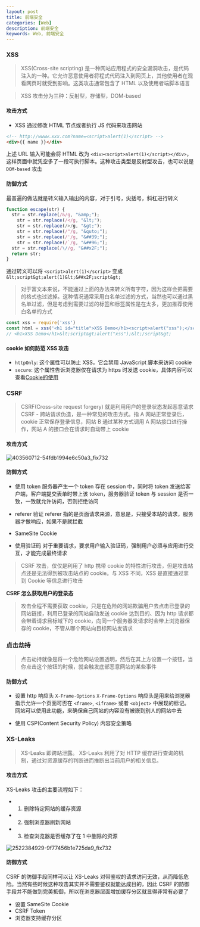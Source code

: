 ```yaml
---
layout: post
title: 前端安全
categories: [Web]
description: 前端安全
keywords: Web, 前端安全
---
```



### XSS

> XSS(Cross-site scripting) 是一种网站应用程式的安全漏洞攻击，是代码注入的一种。它允许恶意使用者将程式代码注入到网页上，其他使用者在观看网页时就受到影响。这类攻击通常包含了 HTML 以及使用者端脚本语言

> XSS 攻击分为三种：反射型，存储型，DOM-based

#### 攻击方式

* XSS 通过修改 HTML 节点或者执行 JS 代码来攻击网站

```html
<!-- http://wwww.xxx.com?name=<script>alert(1)</script> -->
<div>{{ name }}</div>
```

上述 URL 输入可能会将 HTML 改为 `<div><script>alert(1)</script></div>`，这样页面中就凭空多了一段可执行脚本。这种攻击类型是反射型攻击，也可以说是 `DOM-based` 攻击

#### 防御方式

最普遍的做法就是转义输入输出的内容，对于引号，尖括号，斜杠进行转义

```js
function escape(str) {
  str = str.replace(/&/g, "&amp;");
	str = str.replace(/</g, "&lt;");
	str = str.replace(/>/g, "&gt;");
	str = str.replace(/"/g, "&quto;");
	str = str.replace(/'/g, "&##39;");
	str = str.replace(/`/g, "&##96;");
  str = str.replace(/\//g, "&##x2F;");
  return str;
}
```

通过转义可以将 `<script>alert(1)</script>` 变成 `&lt;script&gt;alert(1)&lt;&##x2F;script&gt;`

> 对于富文本来说，不能通过上面的办法来转义所有字符，因为这样会把需要的格式也过滤掉。这种情况通常采用白名单过滤的方式，当然也可以通过黑名单过滤，但是考虑到需要过滤的标签和标签属性是在太多，更加推荐使用白名单的方式

```js
const xss = require('xss')
const html = xss('<h1 id="title">XSS Demo</h1><script>alert("xss");</script>')
// <h1>XSS Demo</h1>&lt;script&gt;alert("xss");&lt;/script&gt;
```

#### cookie 如何防范 XSS 攻击

* `httpOnly`: 这个属性可以防止 XSS，它会禁用 JavaScript 脚本来访问 cookie
* `secure`: 这个属性告诉浏览器仅在请求为 https 时发送 cookie，具体内容可以查看[Cookie的使用](https://mfuu.github.io/2020/02/02/%E5%B8%B8%E8%A7%81%E9%9D%A2%E8%AF%95%E9%A2%98/#cookie)


### CSRF

> CSRF(Cross-site request forgery) 就是利用用户的登录状态发起恶意请求
> CSRF - 跨站请求伪造，是一种常见的攻击方式。指 A 网站正常登录后，cookie 正常保存登录信息，网站 B 通过某种方式调用 A 网站接口进行操作，网站 A 的接口会在请求时自动带上 cookie

#### 攻击方式

![403560712-54fdb1994e6c50a3_fix732](https://user-images.githubusercontent.com/51625532/178668200-422bd6f6-d167-4e27-b3a3-cec74dc06f3d.png)

#### 防御方式

* 使用 token
  服务器产生一个 token 存在 session 中，同时将 token 发送给客户端，客户端提交表单时带上该 token，服务器验证 token 与 session 是否一致，一致就允许访问，否则拒绝访问

* referer 验证
  referer 指的是页面请求来源，意思是，只接受本站的请求，服务器才做响应，如果不是就拦截

* SameSite Cookie

* 使用验证码
  对于重要请求，要求用户输入验证码，强制用户必须与应用进行交互，才能完成最终请求


> CSRF 攻击，仅仅是利用了 http 携带 cookie 的特性进行攻击，但是攻击站点还是无法得到被攻击站点的 cookie。与 XSS 不同，XSS 是直接通过拿到 Cookie 等信息进行攻击

**CSRF 怎么获取用户的登录态**

> 攻击全程不需要获取 cookie，只是在危险的网站欺骗用户去点击已登录的网站链接，利用已登录的网站自动发送 cookie 达到目的、因为 http 请求都会带着请求目标域下的 cookie，向同一个服务器发请求时会带上浏览器保存的 cookie，不管从哪个网站向目标网站发请求


### 点击劫持

> 点击劫持就像是将一个危险网站设置透明，然后在其上方设置一个按钮，当你点击这个按钮的时候，就会触发底部恶意网站的某些事件

#### 防御方式

* 设置 http 响应头 `X-Frame-Options`
  `X-Frame-Options` 响应头是用来给浏览器指示允许一个页面可否在 `<frame>`, `<iframe>` 或者 `<object>` 中展现的标记。网站可以使用此功能，来确保自己网站的内容没有被嵌到别人的网站中去

* 使用 CSP(Content Security Policy) 内容安全策略

### XS-Leaks

> XS-Leaks 即跨站泄露。
> XS-Leaks 利用了对 HTTP 缓存进行查询的机制，通过对资源缓存的判断进而推断出当前用户的相关信息。

#### 攻击方式

XS-Leaks 攻击的主要流程如下：

* 1. 删除特定网站的缓存资源
* 2. 强制浏览器刷新网站
* 3. 检查浏览器是否缓存了在 1 中删除的资源

![2522384929-9f77456b1e725da9_fix732](https://user-images.githubusercontent.com/51625532/178669781-3d826593-21c2-4e3f-a29e-0ba926bb3192.png)


#### 防御方式

CSRF 的防御手段同样可以让 XS-Leaks 对带鉴权的请求访问无效，从而降低危险。当然有些时候这种攻击其实并不需要鉴权就能达成目的，因此 CSRF 的防御手段并不能做到完美抵御，所以在浏览器层面增加缓存分区就显得非常有必要了

* 设置 SameSite Cookie
* CSRF Token
* 浏览器支持缓存分区

